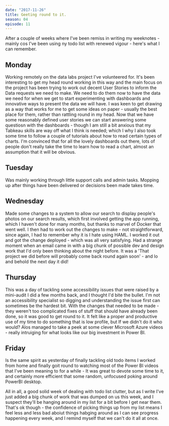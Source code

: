 ```yaml
---
date: "2017-11-26"
title: Geeting round to it.
season: 04
episode: 11
---
```


After a couple of weeks where I've been remiss in writing my weeknotes - mainly cos I've been using ny todo list with renewed vigour - here's what I can remember.

## Monday

Working remotely on the data labs project I've volunteered for. It's been interesting to get my head round working in this way and the main focus on the project has been trying to work out decent User Stories to inform the Data requests we need to make. We need to do them now to have the data we need for when we get to start experimenting with dashboards and innovative ways to present the data we will have. I was keen to get drawing as a way that works for me to get some ideas on paper - usually the best place for them, rather than rattling round in my head. Now that we have some reasonably defined user stories we can start answering some questiosn with the dashboards - though I am still a bit anxious that my Tabkeau skills are way off what I think is needed; which I why I also took some time to follow a couple of tutorials about how to read certain types of charts. I'm convinced that for all the lovely dashboards out there, lots of people don't really take the time to learn how to read a chart, almost an assumption that it will be obvious. 

## Tuesday

Was mainly working through little support calls and admin tasks. Mopping up after things have been delivered or decisions been made takes time.

## Wednesday

Made some changes to a system to allow our search to display people's photos on our search results, which first involved getting the app running, which I haven't done for many months, but thanks to marvel of Docker that went well. I then had to work out the changes to make - not straightforward, since again, I had to remember why it is I hate using HAML. I worked it out and got the change deployed - which was all very satisfying. Had a strange moment when an email came in with a big chunk of possible dev and design work that I'd only been thinking about the night before. It was a 'That project we did before will probably come back round again soon' - and lo and behold the next day it did!

## Thursday 

This was a day of tackling some accessibility issues that were raised by a mini-audit I did a few months back, and I thought I'd bite the bullet. I'm not an accessibility specialist so digging and understanding the issue first can sometimes be the hardest bit. With the changes that needed to be made - they weren't too complicated fixes of stuff that should have already been done, so it was good to get round to it. It felt like a proper and productive use of my time to do something that is low profile, but If we didn't do it who would? Alos managed to take a peek at some clever Microsoft Azure videos - really intruiging for what looks like our big investment in Power BI.

## Friday

Is the same spirit as yesterday of finally tackling old todo items I worked from home and finally goit round to watching most of the Power BI videos that I've been meaning to for a while - It was great to devote some time to it, and certainly more efficient that some random, unfocused poking around PowerBI desktop.

All in all, a good solid week of dealing with todo list clutter, but as I write I've just added a big chunk of work that was dumped on us this week, and I suspect they'll be hanging around in my list for a bit before I get near them. That's ok though - the confidence of picking things up from my list means I feel less and less bad aboiut things habging around as I can see progress happening every week, and I remind myself that we can't do it all at once.